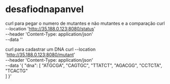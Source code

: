 # desafiodnapanvel


curl para pegar o numero de mutantes e não mutantes e a comparação
curl --location 'http://35.188.0.123:8080/status' \
--header 'Content-Type: application/json' \
--data ''





curl para cadastrar um DNA
curl --location 'http://35.188.0.123:8080/mutant' \
--header 'Content-Type: application/json' \
--data '{
    "dna": [
        "ATGCGA",
                "CAGTGC",
                "TTATCT",
                "AGACGG",
                "CCTCTA",
                "TCACTG"  
    ]
}'